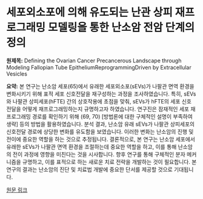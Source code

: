 # 세포외소포에 의해 유도되는 난관 상피 재프로그래밍 모델링을 통한 난소암 전암 단계의 정의

**원제목:** Defining the Ovarian Cancer Precancerous Landscape through Modeling Fallopian Tube EpitheliumReprogrammingDriven by Extracellular Vesicles

**요약:** 본 연구는 난소암 세포(65)에서 유래한 세포외소포(sEVs)가 나팔관 면역 환경을 변화시키기 위해 표적 세포 신호전달을 재구성하는 과정을 조사하였습니다.  특히, sEVs와 나팔관 상피세포(hFTE) 간의 상호작용에 초점을 맞춰, sEVs가 hFTE의 세포 신호 전달을 어떻게 재프로그래밍하는지 규명하고자 하였습니다.  연구진은 잠재적인 세포 재프로그래밍 경로를 확인하기 위해 (69, 70)  [방법론에 대한 구체적인 설명이 부족하여 생략]  등의 방법을 활용하였습니다.  분석 결과, 난소암 유래 sEVs가 나팔관 상피세포의 신호전달 경로에 상당한 변화를 유도함을 보였습니다. 이러한 변화는 난소암의 진행 및 전이에 중요한 역할을 하는 것으로 추정됩니다.  결론적으로, 본 연구는 난소암 세포에서 유래한 sEVs가 나팔관 면역 환경을 조절하는데 중요한 역할을 하고, 이를 통해 난소암의 전이 과정에 영향을 미친다는 것을 시사합니다.  향후 연구를 통해 구체적인 분자 메커니즘을 규명하고, 이를 표적으로 하는 새로운 치료 전략을 개발하는 것이 필요합니다.  본 연구의 결과는 난소암의 진단 및 치료법 개발에 중요한 단서를 제공할 것으로 기대됩니다.

[원문 링크](https://aacrjournals.org/cancerrescommun/article-pdf/doi/10.1158/2767-9764.CRC-25-0064/3631825/crc-25-0064.pdf)
